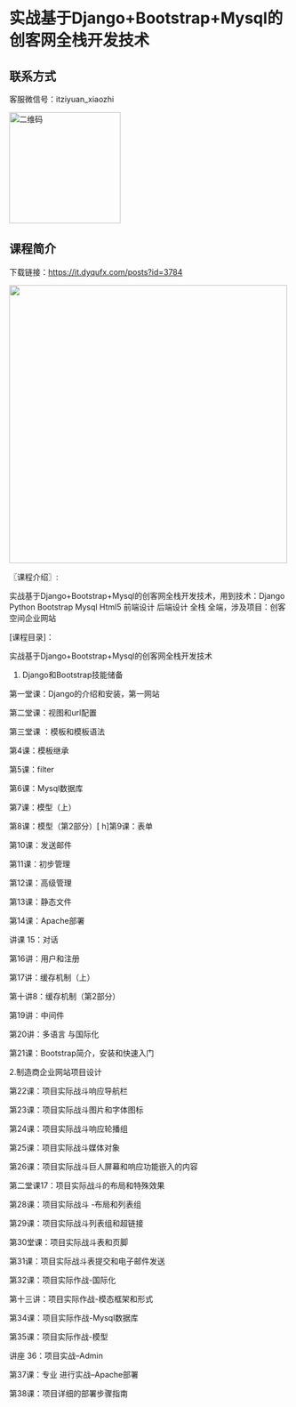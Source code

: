 # 实战基于Django+Bootstrap+Mysql的创客网全栈开发技术

## 联系方式

客服微信号：itziyuan_xiaozhi

<img src="https://ziyuanyun.oss-cn-guangzhou.aliyuncs.com/common/20240614073449/666b82192834a.jpg" width="200" height="200" alt="二维码">

## 课程简介

下载链接：https://it.dyqufx.com/posts?id=3784

<img src="https://ziyuanyun.oss-cn-guangzhou.aliyuncs.com/yun/20240515185332/6644942c63a31.jpg" width="500" alt="">

  〖课程介绍〗:

 实战基于Django+Bootstrap+Mysql的创客网全栈开发技术，用到技术：Django Python Bootstrap Mysql Html5 前端设计 后端设计 全栈 全端，涉及项目：创客空间企业网站

 [课程目录]：

 实战基于Django+Bootstrap+Mysql的创客网全栈开发技术



 1. Django和Bootstrap技能储备

 第一堂课：Django的介绍和安装，第一网站

 第二堂课：视图和url配置

 第三堂课 ：模板和模板语法

 第4课：模板继承

 第5课：filter

 第6课：Mysql数据库

 第7课：模型（上）

 第8课：模型（第2部分）[ h]第9课：表单

 第10课：发送邮件

 第11课：初步管理

 第12课：高级管理

 第13课：静态文件

 第14课：Apache部署

 讲课 15：对话

 第16讲：用户和注册

 第17讲：缓存机制（上）

 第十讲8：缓存机制（第2部分）

 第19讲：中间件

 第20讲：多语言 与国际化

 第21课：Bootstrap简介，安装和快速入门

 2.制造商企业网站项目设计

 第22课：项目实际战斗响应导航栏

 第23课：项目实际战斗图片和字体图标

 第24课：项目实际战斗响应轮播组

 第25课：项目实际战斗媒体对象

 第26课：项目实际战斗巨人屏幕和响应功能嵌入的内容

 第二堂课17：项目实际战斗的布局和特殊效果

 第28课：项目实际战斗 -布局和列表组

 第29课：项目实际战斗列表组和超链接

 第30堂课：项目实际战斗表和页脚

 第31课：项目实际战斗表提交和电子邮件发送

 第32课：项目实际作战-国际化

 第十三讲：项目实际作战-模态框架和形式

 第34课：项目实际作战-Mysql数据库

 第35课：项目实际作战-模型

 讲座 36：项目实战&#8211;Admin

 第37课：专业 进行实战&#8211;Apache部署

 第38课：项目详细的部署步骤指南

  